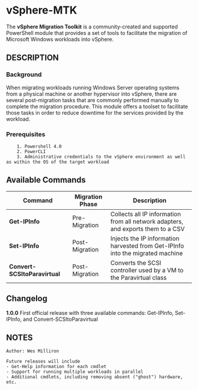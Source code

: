 # vSphere-MTK
The **vSphere Migration Toolkit** is a community-created and supported PowerShell module that provides a set of tools to facilitate the migration of Microsoft Windows workloads into vSphere.

## DESCRIPTION

### Background
When migrating workloads running Windows Server operating systems from a physical machine or another hypervisor into vSphere, there are several post-migration tasks that are commonly performed manually to complete the migration procedure.
This module offers a toolset to facilitate those tasks in order to reduce downtime for the services provided by the workload.

### Prerequisites

        1. Powershell 4.0
        2. PowerCLI
        3. Administrative credentials to the vSphere environment as well as within the OS of the target workload

## Available Commands

|Command|Migration Phase|Description|
|-------|---------------|---|
|**Get-IPInfo**|Pre-Migration|Collects all IP information from all network adapters, and exports them to a CSV|
|**Set-IPInfo**|Post-Migration|Injects the IP information harvested from Get-IPInfo into the migrated machine|
|**Convert-SCSItoParavirtual**|Post-Migration|Converts the SCSI controller used by a VM to the Paravirtual class|

## Changelog

__1.0.0__ First official release with three available commands: Get-IPInfo, Set-IPInfo, and Convert-SCSItoParavirtual

## NOTES

    Author: Wes Milliron

    Future releases will include
    - Get-Help information for each cmdlet
    - Support for running multiple workloads in parallel
    - Additional cmdlets, including removing absent ("ghost") hardware, etc.
